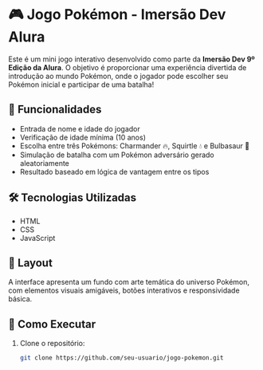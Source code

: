 # 🎮 Jogo Pokémon - Imersão Dev Alura

Este é um mini jogo interativo desenvolvido como parte da **Imersão Dev 9º Edição da Alura**. O objetivo é proporcionar uma experiência divertida de introdução ao mundo Pokémon, onde o jogador pode escolher seu Pokémon inicial e participar de uma batalha!

## 🧠 Funcionalidades

- Entrada de nome e idade do jogador
- Verificação de idade mínima (10 anos)
- Escolha entre três Pokémons: Charmander 🔥, Squirtle 💧 e Bulbasaur 🌱
- Simulação de batalha com um Pokémon adversário gerado aleatoriamente
- Resultado baseado em lógica de vantagem entre os tipos

## 🛠️ Tecnologias Utilizadas

- HTML
- CSS
- JavaScript

## 🎨 Layout

A interface apresenta um fundo com arte temática do universo Pokémon, com elementos visuais amigáveis, botões interativos e responsividade básica.

## 🚀 Como Executar

1. Clone o repositório:
   ```bash
   git clone https://github.com/seu-usuario/jogo-pokemon.git
